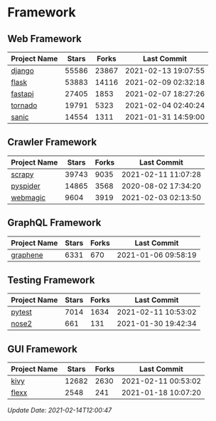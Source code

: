 # Framework

## Web Framework
| Project Name | Stars | Forks | Last Commit |
| ------------ | ----- | ----- | ----------- |
| [django](https://github.com/django/django) | 55586 | 23867 | 2021-02-13 19:07:55 |
| [flask](https://github.com/pallets/flask) | 53883 | 14116 | 2021-02-09 02:32:18 |
| [fastapi](https://github.com/tiangolo/fastapi) | 27405 | 1853 | 2021-02-07 18:27:26 |
| [tornado](https://github.com/tornadoweb/tornado) | 19791 | 5323 | 2021-02-04 02:40:24 |
| [sanic](https://github.com/sanic-org/sanic) | 14554 | 1311 | 2021-01-31 14:59:00 |

## Crawler Framework
| Project Name | Stars | Forks | Last Commit |
| ------------ | ----- | ----- | ----------- |
| [scrapy](https://github.com/scrapy/scrapy) | 39743 | 9035 | 2021-02-11 11:07:28 |
| [pyspider](https://github.com/binux/pyspider) | 14865 | 3568 | 2020-08-02 17:34:20 |
| [webmagic](https://github.com/code4craft/webmagic) | 9604 | 3919 | 2021-02-03 02:13:50 |

## GraphQL Framework
| Project Name | Stars | Forks | Last Commit |
| ------------ | ----- | ----- | ----------- |
| [graphene](https://github.com/graphql-python/graphene) | 6331 | 670 | 2021-01-06 09:58:19 |

## Testing Framework
| Project Name | Stars | Forks | Last Commit |
| ------------ | ----- | ----- | ----------- |
| [pytest](https://github.com/pytest-dev/pytest) | 7014 | 1634 | 2021-02-11 10:53:02 |
| [nose2](https://github.com/nose-devs/nose2) | 661 | 131 | 2021-01-30 19:42:34 |

## GUI Framework
| Project Name | Stars | Forks | Last Commit |
| ------------ | ----- | ----- | ----------- |
| [kivy](https://github.com/kivy/kivy) | 12682 | 2630 | 2021-02-11 00:53:02 |
| [flexx](https://github.com/flexxui/flexx) | 2548 | 241 | 2021-01-18 10:07:20 |

*Update Date: 2021-02-14T12:00:47*